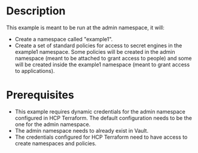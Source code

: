 
# Description

This example is meant to be run at the admin namespace, it will:

* Create a namespace called "example1".
* Create a set of standard policies for access to secret engines in the example1 namespace. Some policies will be created in the admin namespace (meant to be attached to grant access to people) and some will be created inside the example1 namespace (meant to grant access to applications).

# Prerequisites

* This example requires dynamic credentials for the admin namespace configured in HCP Terraform. The default configuration needs to be the one for the admin namespace.
* The admin namespace needs to already exist in Vault.
* The credentials configured for HCP Terraform need to have access to create namespaces and policies.

